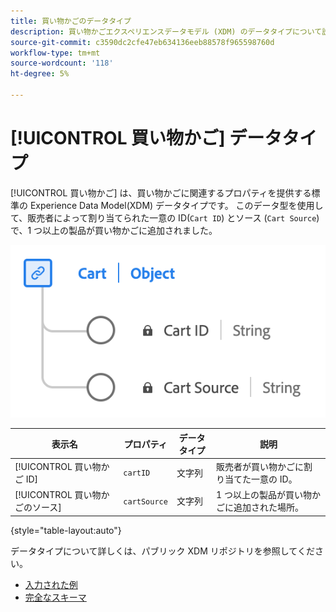 ```yaml
---
title: 買い物かごのデータタイプ
description: 買い物かごエクスペリエンスデータモデル (XDM) のデータタイプについて説明します。
source-git-commit: c3590dc2cfe47eb634136eeb88578f965598760d
workflow-type: tm+mt
source-wordcount: '118'
ht-degree: 5%

---
```


# [!UICONTROL 買い物かご] データタイプ

[!UICONTROL 買い物かご] は、買い物かごに関連するプロパティを提供する標準の Experience Data Model(XDM) データタイプです。 このデータ型を使用して、販売者によって割り当てられた一意の ID(`Cart ID`) とソース (`Cart Source`) で、1 つ以上の製品が買い物かごに追加されました。

![の図 [!UICONTROL 買い物かご] データタイプ。](../images/data-types/cart.png)

| 表示名 | プロパティ | データタイプ | 説明 |
|----------------|-------------------|-----------|------------------------------------------------------------|
| [!UICONTROL 買い物かご ID] | `cartID` | 文字列 | 販売者が買い物かごに割り当てた一意の ID。 |
| [!UICONTROL 買い物かごのソース] | `cartSource` | 文字列 | 1 つ以上の製品が買い物かごに追加された場所。 |

{style="table-layout:auto"}

データタイプについて詳しくは、パブリック XDM リポジトリを参照してください。

* [入力された例](https://github.com/adobe/xdm/blob/master/components/datatypes/cart.example.1.json)
* [完全なスキーマ](https://github.com/adobe/xdm/blob/master/components/datatypes/cart.schema.json)
